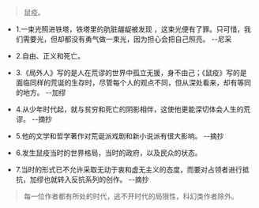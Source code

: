>鼠疫。

- 1.一束光照进铁塔，铁塔里的肮脏龌龊被发现 ，这束光便有了罪。只可惜，我们需要光，但却都没有勇气做一束光，因为担心会把自己照亮。 --尼采

- 2.自由、正义和死亡。

- 3.《局外人》写的是人在荒谬的世界中孤立无援，身不由己；《鼠疫》写的是面临同样的荒诞的生存时，尽管每个人的观点不同，但从深处看来，却有等同的地方。 --加缪

- 4.从少年时代起，就与贫穷和死亡的阴影相伴，这使他更能深切体会人生的荒谬。 --摘抄

- 5.他的文学和哲学著作对荒诞派戏剧和新小说派有很大影响。 --摘抄

- 6.发生鼠疫当时的世界格局，当时的政府，以及民众的状态。

- 7.当时的形式已不允许采取无动于衷和虚无主义的态度，而要对占领者进行抵抗，加缪也就转入反抗系列的创作。 --摘抄

>每一位作者都有所处的时代，逃不开时代的局限性，科幻类作者除外。
